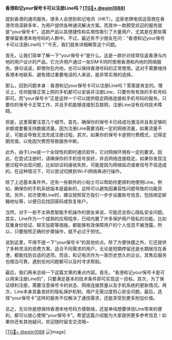 **香港和记your保号卡可以注册Line吗？[[TG💪+ @esim1088](https://t.me/s/esim1088)]**

提到香港的通讯服务，很多人会想到和记电讯（HKT）。这家老牌电信运营商在香港市场深耕多年，为用户提供各种通讯解决方案。而其中一款颇受欢迎的服务就是“your保号卡”。这款产品以其便捷性和实用性吸引了大量用户，尤其是在那些需要保留香港本地号码的人群中。不过，最近有不少朋友在问：“香港和记your保号卡可以注册Line吗？”今天，我们就来详细解答这个问题。

首先，让我们简单了解一下“your保号卡”是什么。这是一款针对经常往返香港与内地的用户设计的产品，它允许用户通过一张SIM卡同时使用香港和内地的网络服务。换句话说，即使你在内地，也可以保持香港号码的正常使用。这对于需要维持香港本地联系、避免错过重要电话的人来说，是非常实用的选择。

那么，回到问题本身：香港和记your保号卡可以注册Line吗？答案是肯定的。理论上，任何能够正常上网的手机都可以安装并注册Line，只要你有有效的手机号码即可。而“your保号卡”正是这样一个可以提供稳定网络连接和手机号码的服务。只要你的保号卡正常工作，并且手机能够连接到互联网，注册Line没有任何技术障碍。

但是，这里需要注意几个细节。首先，确保你的保号卡已经成功激活并且有足够的余额或套餐支持数据流量。因为注册Line需要消耗一定的网络流量，如果流量不足，可能会导致无法完成注册过程。其次，如果你的保号卡是预付费模式，记得定期充值，以免因欠费而导致服务中断。

此外，由于Line是一个全球性的即时通讯软件，它对网络环境有一定的要求。因此，在尝试注册时，请确保你的手机信号良好，并且网络连接稳定。如果你发现注册过程中出现问题，比如验证码接收失败，可能是因为网络延迟或者信号不佳造成的。在这种情况下，可以尝试切换到Wi-Fi网络再进行操作。

除了上述基本条件外，还有一些额外的小贴士可以帮助你更顺利地使用Line。例如，确保你的手机系统版本是最新的，这样可以避免因兼容性问题导致的功能异常。另外，初次使用Line时，建议按照官方指引一步步设置账号信息，包括绑定邮箱地址等，以便日后找回密码或恢复账户。

当然，对于一些不太熟悉智能手机操作的朋友来说，可能还会担心隐私安全问题。其实，Line作为一个成熟的应用程序，已经内置了许多保护用户隐私的功能。比如双重身份验证、聊天加密等措施，都能够有效保障用户的个人信息不被泄露。所以，只要按照正确的步骤操作，就不必过于担忧。

说到这里，不得不提一下“your保号卡”的其他优点。除了方便快捷之外，它还提供了多种灵活的资费方案，适合不同需求的用户。无论是短期停留还是长期居住在香港，都能找到合适的选项。而且，和记电讯作为一家历史悠久的企业，其售后服务也相当可靠，遇到任何问题都可以及时寻求帮助。

最后，我们再来总结一下这篇文章的重点内容。首先，“香港和记your保号卡是可以用来注册Line的”，只要满足基本的技术条件即可实现这一目标。其次，为了保证顺利注册，需要注意保号卡的状态、网络连接质量以及手机系统的更新情况。再次，Line本身具备良好的隐私保护机制，用户无需过度担心安全问题。最后，选择“your保号卡”这样的服务不仅解决了通信需求，还能享受到更多附加价值。

总之，无论你是想保持香港本地号码方便联络，还是单纯想要体验Line带来的便利，都可以放心使用“your保号卡”。希望这篇介绍能为大家提供更多参考信息！如果你还有其他疑问，欢迎随时留言交流哦~

[[TG💪+ @esim1088](https://t.me/s/esim1088) ![Image](https://i.postimg.cc/4NQfJmqS/Snipaste-2025-05-13-00-14-12.png)]